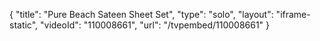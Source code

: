 {
    "title": "Pure Beach Sateen Sheet Set",
    "type": "solo",
    "layout": "iframe-static",
    "videoId": "110008661",
    "url": "\/tvpembed\/110008661"
}